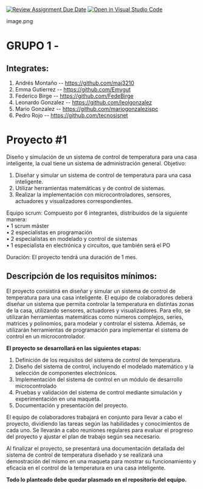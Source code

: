 [![Review Assignment Due Date](https://classroom.github.com/assets/deadline-readme-button-8d59dc4de5201274e310e4c54b9627a8934c3b88527886e3b421487c677d23eb.svg)](https://classroom.github.com/a/pVmkMH6A)
[![Open in Visual Studio Code](https://classroom.github.com/assets/open-in-vscode-c66648af7eb3fe8bc4f294546bfd86ef473780cde1dea487d3c4ff354943c9ae.svg)](https://classroom.github.com/online_ide?assignment_repo_id=10761357&assignment_repo_type=AssignmentRepo)

image.png

# GRUPO 1 - 

## Integrates:  
1. Andrés Montaño -- https://github.com/maj3210
2. Emma Gutierrez -- https://github.com/Emygut
3. Federico Birge -- https://github.com/FedeBirge
4. Leonardo Gonzalez -- https://github.com/leolgonzalez
5. Mario Gonzalez -- https://github.com/mariogonzalezispc
6. Pedro Rojo -- https://github.com/tecnosisnet

# Proyecto #1 

Diseño y simulación de un sistema de control de temperatura para una casa inteligente, la cual tiene un sistema de administración general. 
Objetivo: 
1.	Diseñar y simular un sistema de control de temperatura para una casa inteligente.
2.	Utilizar herramientas matemáticas y de control de sistemas.
3.	Realizar la implementación con microcontroladores, sensores, actuadores y visualizadores correspondientes. 

Equipo scrum: Compuesto por 6 integrantes, distribuidos de la siguiente manera:  
•	1 scrum máster  
•	2 especialistas en programación  
•	2 especialistas en modelado y control de sistemas  
•	1 especialista en electrónica y circuitos, que también será el PO

Duración: El proyecto tendrá una duración de 1 mes.  

## Descripción de los requisitos mínimos:  

El proyecto consistirá en diseñar y simular un sistema de control de temperatura para una casa inteligente. El equipo de colaboradores deberá diseñar un sistema que permita controlar la temperatura en distintas zonas de la casa, utilizando sensores, actuadores y visualizadores.
Para ello, se utilizarán herramientas matemáticas como números complejos, series, matrices y polinomios, para modelar y controlar el sistema. Además, se utilizarán herramientas de programación para implementar el sistema de control en un microcontrolador.  

**El proyecto se desarrollará en las siguientes etapas:**  

1.	Definición de los requisitos del sistema de control de temperatura.
2.	Diseño del sistema de control, incluyendo el modelado matemático y la selección de componentes electrónicos.
3.	Implementación del sistema de control en un módulo de desarrollo microcontrolado
4.	Pruebas y validación del sistema de control mediante simulación y experimentación en una maqueta.
5.	Documentación y presentación del proyecto.  

El equipo de colaboradores trabajará en conjunto para llevar a cabo el proyecto, dividiendo las tareas según las habilidades y conocimientos de cada uno. Se llevarán a cabo reuniones regulares para evaluar el progreso del proyecto y ajustar el plan de trabajo según sea necesario.  

Al finalizar el proyecto, se presentará una documentación detallada del sistema de control de temperatura diseñado y se realizará una demostración del mismo en una maqueta para mostrar su funcionamiento y eficacia en el control de la temperatura en una casa inteligente.  

**Todo lo planteado debe quedar plasmado en el repositorio del equipo.** 


